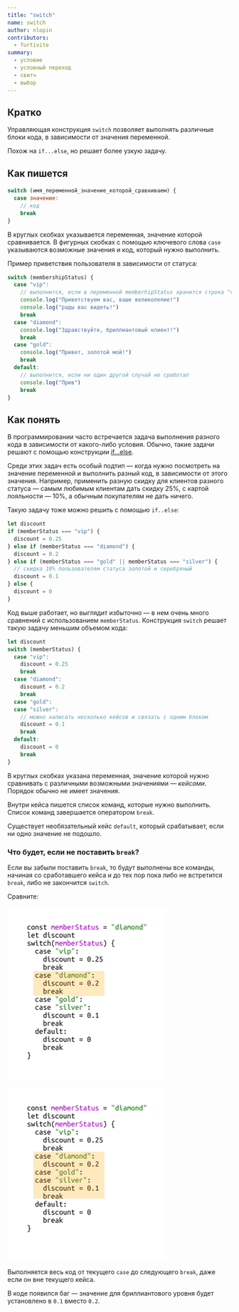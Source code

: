 ```yaml
---
title: "switch"
name: switch
author: nlopin
contributors:
  - furtivite
summary:
  - условие
  - условный переход
  - свитч
  - выбор
---
```


## Кратко

Управляющая конструкция `switch` позволяет выполнять различные блоки кода, в зависимости от значения переменной.

Похож на `if...else`, но решает более узкую задачу.

## Как пишется

```js
switch (имя_переменной_значение_которой_сравниваем) {
  case значение:
    // код
    break
}
```

В круглых скобках указывается переменная, значение которой сравнивается. В фигурных скобках с помощью ключевого слова `case` указываются возможные значения и код, который нужно выполнить.

Пример приветствия пользователя в зависимости от статуса:

```js
switch (membershipStatus) {
  case "vip":
    // выполнится, если в переменной memberhipStatus хранится строка "vip"
    console.log("Приветствуем вас, ваше великолепие!")
    console.log("рады вас видеть!")
    break
  case "diamond":
    console.log("Здравствуйте, бриллиантовый клиент!")
    break
  case "gold":
    console.log("Привет, золотой мой!")
    break
  default:
    // выполнится, если ни один другой случай не сработал
    console.log("Прив")
    break
}
```

## Как понять

В программировании часто встречается задача выполнения разного кода в зависимости от какого-либо условия. Обычно, такие задачи решают с помощью конструкции [if...else](/js/doka/if-else).

Среди этих задач есть особый подтип — когда нужно посмотреть на значение переменной и выполнить разный код, в зависимости от этого значения. Например, применить разную скидку для клиентов разного статуса — самым любимым клиентам дать скидку 25%, с картой лояльности — 10%, а обычным покупателям не дать ничего.

Такую задачу тоже можно решить с помощью `if..else`:

```js
let discount
if (memberStatus === "vip") {
  discount = 0.25
} else if (memberStatus === "diamond") {
  discount = 0.2
} else if (memberStatus === "gold" || memberStatus === "silver") {
  // скидка 10% пользователям статуса золотой и серебряный
  discount = 0.1
} else {
  discount = 0
}
```

Код выше работает, но выглядит избыточно — в нем очень много сравнений с использованием `memberStatus`. Конструкция `switch` решает такую задачу меньшим объемом кода:

```js
let discount
switch (memberStatus) {
  case "vip":
    discount = 0.25
    break
  case "diamond":
    discount = 0.2
    break
  case "gold":
  case "silver":
    // можно написать несколько кейсов и связать с одним блоком
    discount = 0.1
    break
  default:
    discount = 0
    break
}
```

В круглых скобках указана переменная, значение которой нужно сравнивать с различными возможными значениями — _кейсами_. Порядок обычно не имеет значения.

Внутри кейса пишется список команд, которые нужно выполнить. Список команд завершается оператором `break`.

Существует необязательный кейс `default`, который срабатывает, если ни одно значение не подошло.

### Что будет, если не поставить `break`?

Если вы забыли поставить `break`, то будут выполнены все команды, начиная со сработавшего кейса и до тех пор пока либо не встретится `break`, либо не закончится `switch`.

Сравните:

![блок кода, который выполнится с break](images/with-break.png)

![блок кода, который выполнится без break](images/without-break.png)

Выполняется весь код от текущего `case` до следующего `break`, даже если он вне текущего кейса.

В коде появился баг — значение для бриллиантового уровня будет установлено в `0.1` вместо `0.2`.

